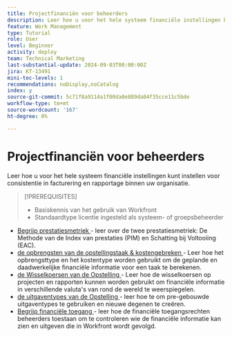 ```yaml
---
title: Projectfinanciën voor beheerders
description: Leer hoe u voor het hele systeem financiële instellingen kunt instellen voor consistentie in facturering en rapportage binnen uw organisatie.
feature: Work Management
type: Tutorial
role: User
level: Beginner
activity: deploy
team: Technical Marketing
last-substantial-update: 2024-09-03T00:00:00Z
jira: KT-13491
mini-toc-levels: 1
recommendations: noDisplay,noCatalog
index: y
source-git-commit: 5c71f8a9114a1f00da0e889da04f35cce11c5bde
workflow-type: tm+mt
source-wordcount: '167'
ht-degree: 0%

---
```



# Projectfinanciën voor beheerders

Leer hoe u voor het hele systeem financiële instellingen kunt instellen voor consistentie in facturering en rapportage binnen uw organisatie.


>[!PREREQUISITES]
>
>* Basiskennis van het gebruik van Workfront
>* Standaardtype licentie ingesteld als systeem- of groepsbeheerder

* [ Begrijp prestatiesmetriek ](understand-performance-metrics.md) - leer over de twee prestatiesmetriek: De Methode van de Index van prestaties (PIM) en Schatting bij Voltooiing (EAC).
* [ de opbrengsten van de opstellingstaak &amp; kostengebreken ](set-up-task-revenue-and-cost-defaults.md) - Leer hoe het opbrengsttype en het kostentype worden gebruikt om de geplande en daadwerkelijke financiële informatie voor een taak te berekenen.
* [ de Wisselkoersen van de Opstelling ](set-up-exchange-rates.md) - Leer hoe de wisselkoersen op projecten en rapporten kunnen worden gebruikt om financiële informatie in verschillende valuta&#39;s van rond de wereld te weerspiegelen.
* [ de uitgaventypes van de Opstelling ](set-up-expense-types.md) - leer hoe te om pre-gebouwde uitgaventypes te gebruiken en nieuwe degenen te creëren.
* [ Begrijp financiële toegang ](understand-financial-access.md) - leer hoe de financiële toegangsrechten beheerders toestaan om te controleren wie de financiële informatie kan zien en uitgeven die in Workfront wordt gevolgd.

